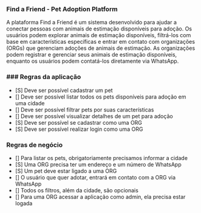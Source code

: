 ### Find a Friend - Pet Adoption Platform
A plataforma Find a Friend é um sistema desenvolvido para ajudar a conectar pessoas com animais de estimação disponíveis para adoção. 
Os usuários podem explorar animais de estimação disponíveis, filtrá-los com base em características específicas e entrar em contato com organizações 
(ORGs) que gerenciam adoções de animais de estimação. As organizações podem registrar e gerenciar seus animais de estimação disponíveis, enquanto os usuários podem contatá-los diretamente via WhatsApp.

### ### Regras da aplicação

- [S] Deve ser possível cadastrar um pet
- [] Deve ser possível listar todos os pets disponíveis para adoção em uma cidade
- [] Deve ser possível filtrar pets por suas características
- [] Deve ser possível visualizar detalhes de um pet para adoção
- [S] Deve ser possível se cadastrar como uma ORG
- [S] Deve ser possível realizar login como uma ORG

### Regras de negócio

- [] Para listar os pets, obrigatoriamente precisamos informar a cidade
- [S] Uma ORG precisa ter um endereço e um número de WhatsApp
- [S] Um pet deve estar ligado a uma ORG
- [] O usuário que quer adotar, entrará em contato com a ORG via WhatsApp
- [] Todos os filtros, além da cidade, são opcionais
- [] Para uma ORG acessar a aplicação como admin, ela precisa estar logada